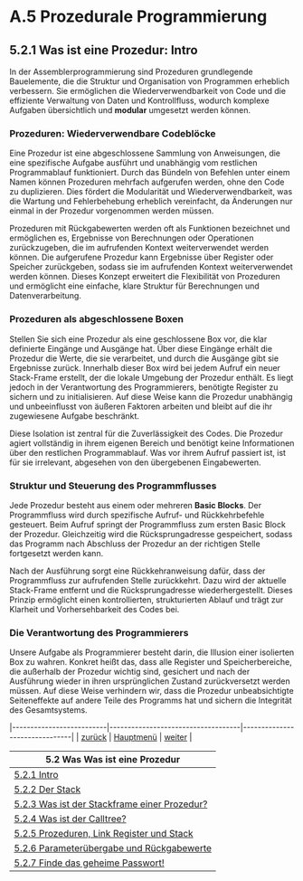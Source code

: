 # A.5 Prozedurale Programmierung
## 5.2.1 Was ist eine Prozedur: Intro

In der Assemblerprogrammierung sind Prozeduren grundlegende Bauelemente, die die Struktur und Organisation von Programmen erheblich verbessern. Sie ermöglichen die Wiederverwendbarkeit von Code und die effiziente Verwaltung von Daten und Kontrollfluss, wodurch komplexe Aufgaben übersichtlich und **modular** umgesetzt werden können.

### Prozeduren: Wiederverwendbare Codeblöcke
Eine Prozedur ist eine abgeschlossene Sammlung von Anweisungen, die eine spezifische Aufgabe ausführt und unabhängig vom restlichen Programmablauf funktioniert. Durch das Bündeln von Befehlen unter einem Namen können Prozeduren mehrfach aufgerufen werden, ohne den Code zu duplizieren. Dies fördert die Modularität und Wiederverwendbarkeit, was die Wartung und Fehlerbehebung erheblich vereinfacht, da Änderungen nur einmal in der Prozedur vorgenommen werden müssen.

Prozeduren mit Rückgabewerten werden oft als Funktionen bezeichnet und ermöglichen es, Ergebnisse von Berechnungen oder Operationen zurückzugeben, die im aufrufenden Kontext weiterverwendet werden können. Die aufgerufene Prozedur kann Ergebnisse über Register oder Speicher zurückgeben, sodass sie im aufrufenden Kontext weiterverwendet werden können. Dieses Konzept erweitert die Flexibilität von Prozeduren und ermöglicht eine einfache, klare Struktur für Berechnungen und Datenverarbeitung.

### Prozeduren als abgeschlossene Boxen
Stellen Sie sich eine Prozedur als eine geschlossene Box vor, die klar definierte Eingänge und Ausgänge hat. Über diese Eingänge erhält die Prozedur die Werte, die sie verarbeitet, und durch die Ausgänge gibt sie Ergebnisse zurück.  Innerhalb dieser Box wird bei jedem Aufruf ein neuer Stack-Frame erstellt, der die lokale Umgebung der Prozedur enthält. Es liegt jedoch in der Verantwortung des Programmierers, benötigte Register zu sichern und zu initialisieren. Auf diese Weise kann die Prozedur unabhängig und unbeeinflusst von äußeren Faktoren arbeiten und bleibt auf die ihr zugewiesene Aufgabe beschränkt.

Diese Isolation ist zentral für die Zuverlässigkeit des Codes. Die Prozedur agiert vollständig in ihrem eigenen Bereich und benötigt keine Informationen über den restlichen Programmablauf. Was vor ihrem Aufruf passiert ist, ist für sie irrelevant, abgesehen von den übergebenen Eingabewerten.

### Struktur und Steuerung des Programmflusses
Jede Prozedur besteht aus einem oder mehreren **Basic Blocks**. Der Programmfluss wird durch spezifische Aufruf- und Rückkehrbefehle gesteuert. Beim Aufruf springt der Programmfluss zum ersten Basic Block der Prozedur. Gleichzeitig wird die Rücksprungadresse gespeichert, sodass das Programm nach Abschluss der Prozedur an der richtigen Stelle fortgesetzt werden kann.

Nach der Ausführung sorgt eine Rückkehranweisung dafür, dass der Programmfluss zur aufrufenden Stelle zurückkehrt. Dazu wird der aktuelle Stack-Frame entfernt und die Rücksprungadresse wiederhergestellt. Dieses Prinzip ermöglicht einen kontrollierten, strukturierten Ablauf und trägt zur Klarheit und Vorhersehbarkeit des Codes bei.

### Die Verantwortung des Programmierers
Unsere Aufgabe als Programmierer besteht darin, die Illusion einer isolierten Box zu wahren. Konkret heißt das, dass alle Register und Speicherbereiche, die außerhalb der Prozedur wichtig sind, gesichert und nach der Ausführung wieder in ihren ursprünglichen Zustand zurückversetzt werden müssen. Auf diese Weise verhindern wir, dass die Prozedur unbeabsichtigte Seiteneffekte auf andere Teile des Programms hat und sichern die Integrität des Gesamtsystems.

|--------------------------|------------------------------------|-------------------------------|
|   [zurück](prozprog.md)  |   [Hauptmenü](../ueberblick.md)    |   [weiter](wasiststack.md)    |


| **5.2 Was Was ist eine Prozedur**                                             |
|-------------------------------------------------------------------------------|
| [5.2.1 Intro](wasistproz.md)                                                  |
| [5.2.2 Der Stack](wasiststack.md)                                             |
| [5.2.3 Was ist der Stackframe einer Prozedur?](wasiststackframe.md)           |
| [5.2.4 Was ist der Calltree?](wasistcalltree.md)                              |
| [5.2.5 Prozeduren, Link Register und Stack](prozlrstack.md)                   |
| [5.2.6 Parameterübergabe und Rückgabewerte](param.md)                         |
| [5.2.7 Finde das geheime Passwort!](disasm_ue.md)                             |